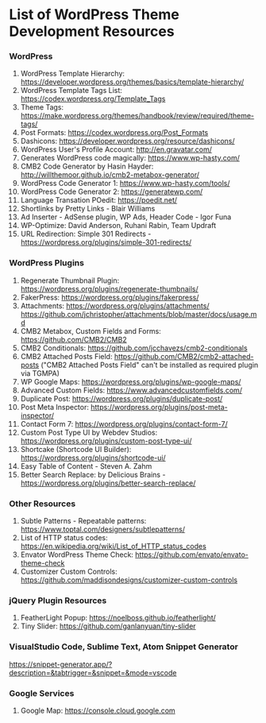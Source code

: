 # List of WordPress Theme Development Resources

### WordPress
1. WordPress Template Hierarchy: https://developer.wordpress.org/themes/basics/template-hierarchy/
2. WordPress Template Tags List: https://codex.wordpress.org/Template_Tags
3. Theme Tags: https://make.wordpress.org/themes/handbook/review/required/theme-tags/
3. Post Formats: https://codex.wordpress.org/Post_Formats
4. Dashicons: https://developer.wordpress.org/resource/dashicons/
5. WordPress User's Profile Account: http://en.gravatar.com/
6. Generates WordPress code magically: https://www.wp-hasty.com/
7. CMB2 Code Generator by Hasin Hayder: http://willthemoor.github.io/cmb2-metabox-generator/
8. WordPress Code Generator 1: https://www.wp-hasty.com/tools/
9. WordPress Code Generator 2: https://generatewp.com/
10. Language Transation POedit: https://poedit.net/
11. Shortlinks by Pretty Links - Blair Williams
12. Ad Inserter - AdSense plugin, WP Ads, Header Code - Igor Funa
13. WP-Optimize: David Anderson, Ruhani Rabin, Team Updraft
14. URL Redirection: Simple 301 Redirects - https://wordpress.org/plugins/simple-301-redirects/

### WordPress Plugins

1. Regenerate Thumbnail Plugin: https://wordpress.org/plugins/regenerate-thumbnails/
2. FakerPress: https://wordpress.org/plugins/fakerpress/
3. Attachments:
    https://wordpress.org/plugins/attachments/
    https://github.com/jchristopher/attachments/blob/master/docs/usage.md
4. CMB2 Metabox, Custom Fields and Forms: https://github.com/CMB2/CMB2
5. CMB2 Conditionals: https://github.com/jcchavezs/cmb2-conditionals
6. CMB2 Attached Posts Field: https://github.com/CMB2/cmb2-attached-posts
   ("CMB2 Attached Posts Field" can't be installed as required plugin via TGMPA)
7. WP Google Maps: https://wordpress.org/plugins/wp-google-maps/
8. Advanced Custom Fields: https://www.advancedcustomfields.com/
9. Duplicate Post: https://wordpress.org/plugins/duplicate-post/
10. Post Meta Inspector: https://wordpress.org/plugins/post-meta-inspector/
11. Contact Form 7: https://wordpress.org/plugins/contact-form-7/
12. Custom Post Type UI by Webdev Studios: https://wordpress.org/plugins/custom-post-type-ui/
13. Shortcake (Shortcode UI Builder): https://wordpress.org/plugins/shortcode-ui/
14. Easy Table of Content - Steven A. Zahm
15. Better Search Replace: by Delicious Brains - https://wordpress.org/plugins/better-search-replace/

### Other Resources

1. Subtle Patterns - Repeatable patterns: https://www.toptal.com/designers/subtlepatterns/
2. List of HTTP status codes: https://en.wikipedia.org/wiki/List_of_HTTP_status_codes
3. Envator WordPress Theme Check: https://github.com/envato/envato-theme-check
4. Customizer Custom Controls: https://github.com/maddisondesigns/customizer-custom-controls

### jQuery Plugin Resources
1. FeatherLight Popup: https://noelboss.github.io/featherlight/
2. Tiny Slider: https://github.com/ganlanyuan/tiny-slider

### VisualStudio Code, Sublime Text, Atom Snippet Generator

https://snippet-generator.app/?description=&tabtrigger=&snippet=&mode=vscode

### Google Services
1. Google Map: https://console.cloud.google.com
